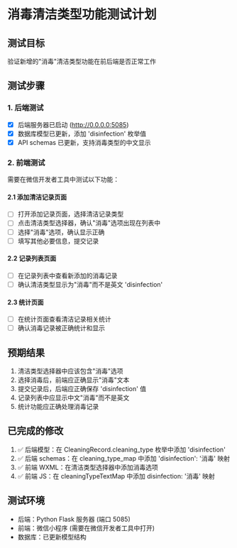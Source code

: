 # 消毒清洁类型功能测试计划

## 测试目标
验证新增的"消毒"清洁类型功能在前后端是否正常工作

## 测试步骤

### 1. 后端测试
- [x] 后端服务器已启动 (http://0.0.0.0:5085)
- [x] 数据库模型已更新，添加 'disinfection' 枚举值
- [x] API schemas 已更新，支持消毒类型的中文显示

### 2. 前端测试
需要在微信开发者工具中测试以下功能：

#### 2.1 添加清洁记录页面
- [ ] 打开添加记录页面，选择清洁记录类型
- [ ] 点击清洁类型选择器，确认"消毒"选项出现在列表中
- [ ] 选择"消毒"选项，确认显示正确
- [ ] 填写其他必要信息，提交记录

#### 2.2 记录列表页面
- [ ] 在记录列表中查看新添加的消毒记录
- [ ] 确认清洁类型显示为"消毒"而不是英文 'disinfection'

#### 2.3 统计页面
- [ ] 在统计页面查看清洁记录相关统计
- [ ] 确认消毒记录被正确统计和显示

## 预期结果
1. 清洁类型选择器中应该包含"消毒"选项
2. 选择消毒后，前端应正确显示"消毒"文本
3. 提交记录后，后端应正确保存 'disinfection' 值
4. 记录列表中应显示中文"消毒"而不是英文
5. 统计功能应正确处理消毒记录

## 已完成的修改
1. ✅ 后端模型：在 CleaningRecord.cleaning_type 枚举中添加 'disinfection'
2. ✅ 后端 schemas：在 cleaning_type_map 中添加 'disinfection': '消毒' 映射
3. ✅ 前端 WXML：在清洁类型选择器中添加消毒选项
4. ✅ 前端 JS：在 cleaningTypeTextMap 中添加 disinfection: '消毒' 映射

## 测试环境
- 后端：Python Flask 服务器 (端口 5085)
- 前端：微信小程序 (需要在微信开发者工具中打开)
- 数据库：已更新模型结构
